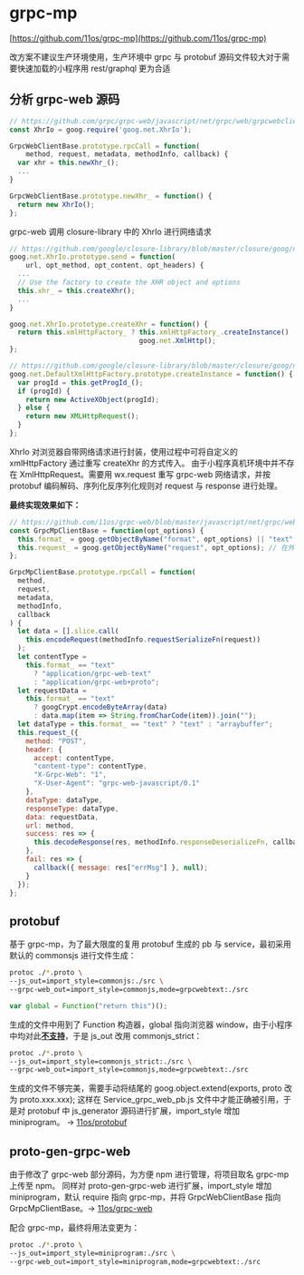 # grpc-mp

[https://github.com/11os/grpc-mp](https://github.com/11os/grpc-mp)

改方案不建议生产环境使用，生产环境中 grpc 与 protobuf 源码文件较大对于需要快速加载的小程序用 rest/graphql 更为合适

## 分析 grpc-web 源码

```javascript
// https://github.com/grpc/grpc-web/javascript/net/grpc/web/grpcwebclientbase.js
const XhrIo = goog.require('goog.net.XhrIo');

GrpcWebClientBase.prototype.rpcCall = function(
    method, request, metadata, methodInfo, callback) {
  var xhr = this.newXhr_();
  ...
}

GrpcWebClientBase.prototype.newXhr_ = function() {
  return new XhrIo();
};
```

grpc-web 调用 closure-library 中的 XhrIo 进行网络请求

```javascript
// https://github.com/google/closure-library/blob/master/closure/goog/net/xhrio.js
goog.net.XhrIo.prototype.send = function(
    url, opt_method, opt_content, opt_headers) {
  ...
  // Use the factory to create the XHR object and options
  this.xhr_ = this.createXhr();
  ...
}

goog.net.XhrIo.prototype.createXhr = function() {
  return this.xmlHttpFactory_ ? this.xmlHttpFactory_.createInstance() :
                                goog.net.XmlHttp();
};
```

```javascript
// https://github.com/google/closure-library/blob/master/closure/goog/net/xmlhttp.js
goog.net.DefaultXmlHttpFactory.prototype.createInstance = function() {
  var progId = this.getProgId_();
  if (progId) {
    return new ActiveXObject(progId);
  } else {
    return new XMLHttpRequest();
  }
};
```

XhrIo 对浏览器自带网络请求进行封装，使用过程中可将自定义的 xmlHttpFactory 通过重写 createXhr 的方式传入。
由于小程序真机环境中并不存在 XmlHttpRequest。需要用 wx.request 重写 grpc-web 网络请求，并按 protobuf 编码解码、序列化反序列化规则对 request 与 response 进行处理。

**最终实现效果如下：**

```javascript
// https://github.com/11os/grpc-web/blob/master/javascript/net/grpc/web/grpcmpclientbase.js
const GrpcMpClientBase = function(opt_options) {
  this.format_ = goog.getObjectByName("format", opt_options) || "text";
  this.request_ = goog.getObjectByName("request", opt_options); // 在外部将wx.request传入
};

GrpcMpClientBase.prototype.rpcCall = function(
  method,
  request,
  metadata,
  methodInfo,
  callback
) {
  let data = [].slice.call(
    this.encodeRequest(methodInfo.requestSerializeFn(request))
  );
  let contentType =
    this.format_ == "text"
      ? "application/grpc-web-text"
      : "application/grpc-web+proto";
  let requestData =
    this.format_ == "text"
      ? googCrypt.encodeByteArray(data)
      : data.map(item => String.fromCharCode(item)).join("");
  let dataType = this.format_ == "text" ? "text" : "arraybuffer";
  this.request_({
    method: "POST",
    header: {
      accept: contentType,
      "content-type": contentType,
      "X-Grpc-Web": "1",
      "X-User-Agent": "grpc-web-javascript/0.1"
    },
    dataType: dataType,
    responseType: dataType,
    data: requestData,
    url: method,
    success: res => {
      this.decodeResponse(res, methodInfo.responseDeserializeFn, callback);
    },
    fail: res => {
      callback({ message: res["errMsg"] }, null);
    }
  });
};
```

## protobuf

基于 grpc-mp，为了最大限度的复用 protobuf 生成的 pb 与 service，最初采用默认的 commonsjs 进行文件生成：

```sh
protoc ./*.proto \
--js_out=import_style=commonjs:./src \
--grpc-web_out=import_style=commonjs,mode=grpcwebtext:./src
```

```javascript
var global = Function("return this")();
```

生成的文件中用到了 Function 构造器，global 指向浏览器 window，由于小程序中均对此[**不支持**](https://developers.weixin.qq.com/miniprogram/dev/devtools/npm.html#%E5%8F%91%E5%B8%83%20npm%20%E5%8C%85)，于是 js_out 改用 commonjs_strict：

```sh
protoc ./*.proto \
--js_out=import_style=commonjs_strict:./src \
--grpc-web_out=import_style=commonjs,mode=grpcwebtext:./src
```

生成的文件不够完美，需要手动将结尾的 goog.object.extend(exports, proto 改为 proto.xxx.xxx);
这样在 Service_grpc_web_pb.js 文件中才能正确被引用，于是对 protobuf 中 js_generator 源码进行扩展，import_style 增加 miniprogram。 -> [11os/protobuf](https://github.com/11os/protobuf)

## proto-gen-grpc-web

由于修改了 grpc-web 部分源码，为方便 npm 进行管理，将项目取名 grpc-mp 上传至 npm。
同样对 proto-gen-grpc-web 进行扩展，import_style 增加 miniprogram，默认 require 指向 grpc-mp，并将 GrpcWebClientBase 指向 GrpcMpClientBase。-> [11os/grpc-web](https://github.com/11os/protobuf)

配合 grpc-mp，最终将用法变更为：

```sh
protoc ./*.proto \
--js_out=import_style=miniprogram:./src \
--grpc-web_out=import_style=miniprogram,mode=grpcwebtext:./src
```
